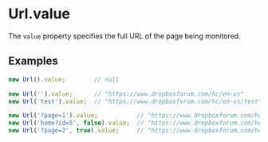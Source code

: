 # Url.value
The `value` property specifies the full URL of the page being monitored.

## Examples
```javascript
new Url().value;        // null

new Url('').value;      // "https://www.dropboxforum.com/hc/en-us"
new Url('test').value;  // "https://www.dropboxforum.com/hc/en-us/test"

new Url('?page=1').value;           // "https://www.dropboxforum.com/hc/en-us"
new Url('home?id=5', false).value;  // "https://www.dropboxforum.com/hc/en-us/home"
new Url('?page=2', true).value;     // "https://www.dropboxforum.com/hc/en-us?page=2"
```

